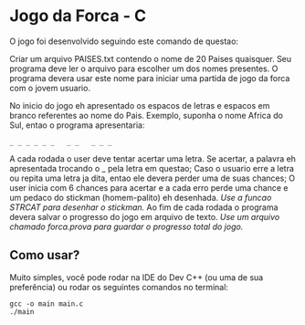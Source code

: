 # Jogo da Forca - C

O jogo foi desenvolvido seguindo este comando de questao:

  Criar um arquivo PAISES.txt contendo o nome de 20 Paises quaisquer. Seu programa deve ler o arquivo para escolher um dos nomes presentes. O programa devera usar este nome para iniciar uma partida de jogo da forca com o jovem usuario. 
 
  No inicio do jogo eh apresentado os espacos de letras e espacos em branco referentes ao nome do Pais. Exemplo, suponha o nome Africa do Sul, entao o programa apresentaria:

	_ _ _ _ _ _   _ _   _ _ _

  A cada rodada o user deve tentar acertar uma letra. Se acertar, a palavra eh apresentada trocando o _ pela letra em questao;
  Caso o usuario erre a letra ou repita uma letra ja dita, entao ele devera perder uma de suas chances;
  O user inicia com 6 chances para acertar e a cada erro perde uma chance e um pedaco do stickman (homem-palito) eh desenhada. 
  *Use a funcao STRCAT para desenhar o stickman.*
  Ao fim de cada rodada o programa devera salvar o progresso do jogo em arquivo de texto.
 *Use um arquivo chamado forca.prova para guardar o progresso total do jogo.*

## Como usar?
Muito simples, você pode rodar na IDE do Dev C++ (ou uma de sua preferência) ou rodar os seguintes comandos no terminal:
```
gcc -o main main.c
./main
```
